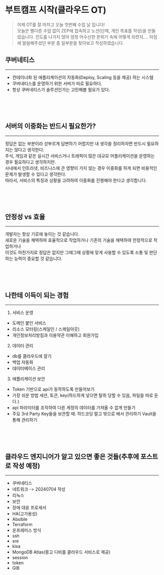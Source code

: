 # 부트캠프 시작(클라우드 OT)

> 어제 OT를 잘 마치고 오늘 첫번째 수업 날 입니다!  
> 오늘은 별다른 수업 없이 ZEP에 접속하고 노션(단체, 개인 목표를 작성)을 만들었습니다.
> 진도를 나가지 않아 엄청 어수선한 분위기 속에 어떻게 되련지....
> 아침에 말씀해주셨던 부분 중 일부분을 찾아보고 작성하였습니다.

## 쿠버네티스
*** 
- 컨테이너화 된 애플리케이션의 자동화(Deploy, Scaling 등을 제공) 하는 시스템
- 쿠버네티스를 운영하기 위한 서버가 따로 필요하다.
- 항상 쿠버네티스가 솔루션인가는 고민해볼 필요가 있다.

<div style="height: 50px;"></div>

## 서버의 이중화는 반드시 필요한가?
***
정답은 없는 부분이라 섣부르게 답변하기 어렵지만 내 생각을 정리하자면 반드시 필요하지는 않다고 생각한다.  
주식, 게임과 같은 실시간 서비스거나 트래픽이 많은 대규모 어플리케이션을 운영하는 경우 필요하다고 생각하지만.    
사내에서 인트라넷, 비즈니스에 큰 영향이 가지 않는 경우 이중화를 하게 되면 비용적인 문제가 발생할 수 있다고 생각한다.   
따라서, 서비스의 특징과 상황을 고려하여 이중화를 진행해야 한다고 생각합니다.

<div style="height: 50px;"></div>

## 안정성 vs 효율
***
개발자는 항상 기로에 놓이는 것 같습니다.  
새로운 기술을 채택하여 효율적으로 작업하거나 기존의 기술을 채택하여 안정적으로 작업하거나  
이것도 마찬가지로 정답은 없지만 그때그때 상황에 맞게 사용할 수 있도록 소통 및 판단하는 능력이 중요할 것 같습니다. 

<div style="height: 50px;"></div>

## 나한테 이득이 되는 경험
***
1. 서비스 운영
  - 도메인 붙인 서비스
  - 리소스 모터링(스케일인 / 스케일아웃)
  - 개인정보처리방침과 이용약관 이해하고 회원가입

2. 데이터 관리
- db를 클라우드에 깔기
- 백업 자동화
- 데이터베이스 관리

3. 애플리케이션 보안
- Token 기반으로 api가 동작하도록 만들어보기
- 가장 쉬운 방법 세션, 토큰, key(하드하게 넣으면 탈취 당할 수 있음, 파일을 따로 둔다.)
- api 파라미터를 조작하여 다른 계정의 데이터를 가져올 수 없게 만들기
- 주요 3rd Party Key들을 보관할 때. 하드코딩 말고 밖으로 배서 관리하기 Vault을 통해 관리하기

<div style="height: 50px;"></div>

## 클라우드 엔지니어가 알고 있으면 좋은 것들(추후에 포스트로 작성 예정)
***
- 쿠버네티스
- 네트워크 -> 20240704 작성
- 리눅스
- 보안
- 장애 대응 프로세서
- HA(고가용성)
- Absible
- Terraform
- 온프레미스 방식
- ssh
- sre
- kisa
- MongoDB Atlas(몽고 디비를 클라우드 서비스로 제공)
- session
- token
- GIB

